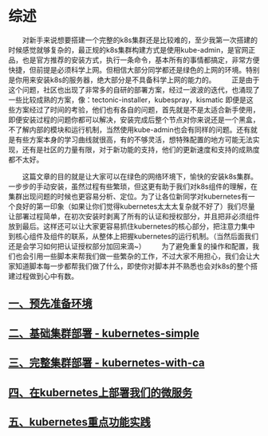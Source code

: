 # 综述

&emsp;&emsp;对新手来说想要搭建一个完整的k8s集群还是比较难的，至少我第一次搭建的时候感觉就够复杂的，最正规的k8s集群构建方式是使用kube-admin，是官网正品，也是官方推荐的安装方式，执行一条命令，基本所有的事情都搞定，非常方便快捷，但前提是必须科学上网。但相信大部分同学都还是绿色的上网的环境。特别是你用来安装k8s的服务器，绝大部分是不具备科学上网的能力的。
&emsp;&emsp;正是由于这个问题，社区也出现了非常多的自研的部署方案，经过一波波的迭代，也涌现了一些比较成熟的方案，像：tectonic-installer，kubespray，kismatic
即便是这些方案经过了时间的考验，他们也有各自的问题，首先就是不是太适合新手使用，即便安装过程的问题你都可以解决，安装完成后整个节点对你来说还是一个黑盒，不了解内部的模块和运行机制，当然使用kube-admin也会有同样的问题。还有就是有些方案本身的学习曲线就很高，有的不够灵活，想特殊配置的地方可能无法实现，还有是社区的力量有限，对于新功能的支持，他们的更新速度和支持的成熟度都不太好。

&emsp;&emsp;这篇文章的目的就是让大家可以在绿色的网络环境下，愉快的安装k8s集群。一步步的手动安装，虽然过程有些繁琐，但这更有助于我们对k8s组件的理解，在集群出现问题的时候也更容易分析、定位。为了让各位新同学对kubernetes有一个良好的第一印象（如果让你们觉得kubernetes太太太复杂就不好了）我们尽量让部署过程简单，在初次安装时剥离了所有的认证和授权部分，并且把非必须组件放到最后。这样还可以让大家更容易抓住kubernetes的核心部分，把注意力集中到核心组件及组件的联系，从整体上把握kubernetes的运行机制。（当然后面我们还是会学习如何把认证授权部分加回来滴~）
&emsp;&emsp;为了避免重复的操作和配置，我们也会引用一些脚本来帮我们做一些繁杂的工作，不过大家不用担心，我们会让大家知道脚本每一步都帮我们做了什么，即使你对脚本并不熟悉也会对k8s的整个搭建过程做到心中有数。

## [一、预先准备环境][1]
## [二、基础集群部署 - kubernetes-simple][2]
## [三、完整集群部署 - kubernetes-with-ca][3]
## [四、在kubernetes上部署我们的微服务][4]
## [五、kubernetes重点功能实践][5]








  [1]: https://github.com/liuyi01/kube-cfgs/tree/master/docs/1-pre.md
  [2]: https://github.com/liuyi01/kube-cfgs/tree/master/docs/2-kubernetes-simple.md
  [3]: https://github.com/liuyi01/kube-cfgs/tree/master/docs/3-kubernetes-with-ca.md
  [4]: https://github.com/liuyi01/kube-cfgs/tree/master/docs/4-microservice-deploy.md
  [5]: https://github.com/liuyi01/kube-cfgs/tree/master/docs/5-import-func.md
